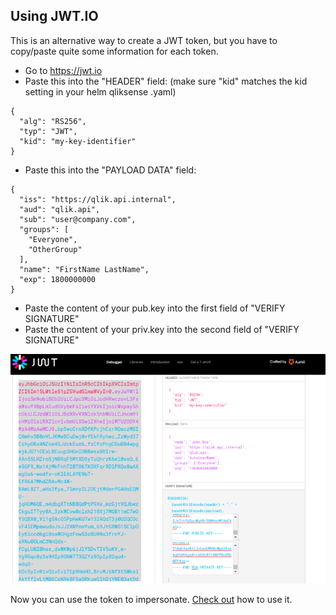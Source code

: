 ## Using JWT.IO
This is an alternative way to create a JWT token, but you have to copy/paste quite some information for each token.
 - Go to https://jwt.io
 - Paste this into the "HEADER" field: (make sure "kid" matches the kid setting in your helm qliksense .yaml)
```
{
  "alg": "RS256",
  "typ": "JWT",
  "kid": "my-key-identifier"
}
```
 - Paste this into the "PAYLOAD DATA" field:
```
{
  "iss": "https://qlik.api.internal",
  "aud": "qlik.api",
  "sub": "user@company.com",
  "groups": [
    "Everyone",
    "OtherGroup"
  ],
  "name": "FirstName LastName",
  "exp": 1800000000
} 
```
 - Paste the content of your pub.key into the first field of "VERIFY SIGNATURE"
 - Paste the content of your priv.key into the second field of "VERIFY SIGNATURE"
 
 <img src="https://raw.githubusercontent.com/ChristofSchwarz/qseok_jwt_tokens/master/readme/jwtio.png"/>
 
Now you can use the token to impersonate. <a href="https://github.com/ChristofSchwarz/qseok_jwt_tokens/blob/master/readme/using_token.md">Check out</a> how to use it.
